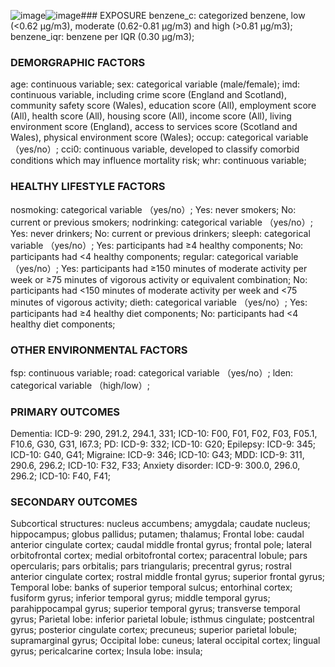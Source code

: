 ![image](https://github.com/Rlab2020/BZandBH/assets/107493985/6b0180b6-27ff-4879-9335-8fa45e56bc8c)![image](https://github.com/Rlab2020/BZandBH/assets/107493985/2dc65e2f-ac30-4885-9b75-1bae1aa670cb)### EXPOSURE
benzene_c: categorized benzene, low (<0.62 μg/m3), moderate (0.62-0.81 μg/m3) and high (>0.81 μg/m3);
benzene_iqr: benzene per IQR (0.30 μg/m3);

### DEMORGRAPHIC FACTORS
age: continuous variable;
sex: categorical variable (male/female);
imd: continuous variable, including crime score (England and Scotland), community safety score (Wales), education score (All), employment score (All), health score (All), housing score (All), income score (All), living environment score (England), access to services score (Scotland and Wales), physical environment score (Wales);
occup: categorical variable （yes/no）;
cci0: continuous variable, developed to classify comorbid conditions which may influence mortality risk;
whr: continuous variable;

### HEALTHY LIFESTYLE FACTORS
nosmoking: categorical variable （yes/no）; Yes: never smokers; No: current or previous smokers;
nodrinking: categorical variable （yes/no）; Yes: never drinkers; No: current or previous drinkers;
sleeph: categorical variable （yes/no）; Yes: participants had ≥4 healthy components; No: participants had <4 healthy components;
regular: categorical variable （yes/no）; Yes: participants had ≥150 minutes of moderate activity per week or ≥75 minutes of vigorous activity or equivalent combination; No: participants had <150 minutes of moderate activity per week and <75 minutes of vigorous activity;
dieth: categorical variable （yes/no）; Yes: participants had ≥4 healthy diet components; No: participants had <4 healthy diet components;

### OTHER ENVIRONMENTAL FACTORS
fsp: continuous variable;
road: categorical variable （yes/no）;
lden: categorical variable （high/low）;

### PRIMARY OUTCOMES
Dementia: ICD-9: 290, 291.2, 294.1, 331; ICD-10: F00, F01, F02, F03, F05.1, F10.6, G30, G31, I67.3;
PD: ICD-9: 332; ICD-10: G20;
Epilepsy: ICD-9: 345; ICD-10: G40, G41;
Migraine: ICD-9: 346; ICD-10: G43;
MDD: ICD-9: 311, 290.6, 296.2; ICD-10: F32, F33;
Anxiety disorder: ICD-9: 300.0, 296.0, 296.2; ICD-10: F40, F41;
### SECONDARY OUTCOMES
Subcortical structures: nucleus accumbens; amygdala; caudate nucleus; hippocampus; globus pallidus; putamen; thalamus;
Frontal lobe: caudal anterior cingulate cortex; caudal middle frontal gyrus; frontal pole; lateral orbitofrontal cortex; medial orbitofrontal cortex; paracentral lobule; pars opercularis; pars orbitalis; pars triangularis; precentral gyrus; rostral anterior cingulate cortex; rostral middle frontal gyrus; superior frontal gyrus;
Temporal lobe: banks of superior temporal sulcus; entorhinal cortex; fusiform gyrus; inferior temporal gyrus; middle temporal gyrus; parahippocampal gyrus; superior temporal gyrus; transverse temporal gyrus;
Parietal lobe: inferior parietal lobule; isthmus cingulate; postcentral gyrus; posterior cingulate cortex; precuneus; superior parietal lobule; supramarginal gyrus;
Occipital lobe: cuneus; lateral occipital cortex; lingual gyrus; pericalcarine cortex;
Insula lobe: insula;

